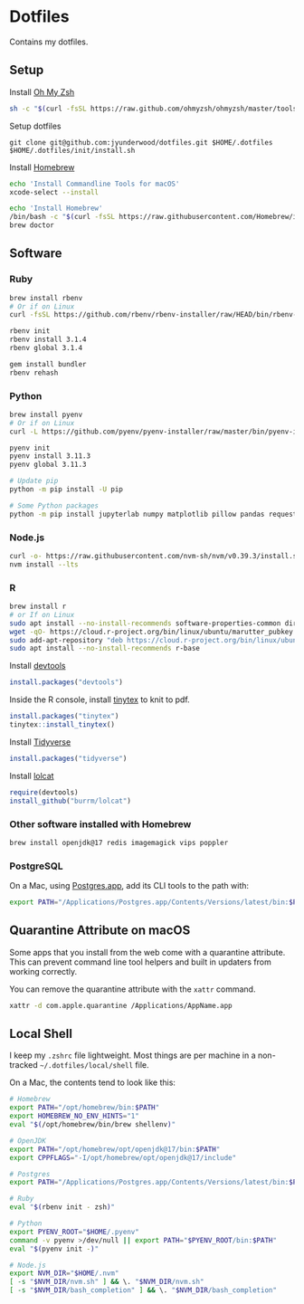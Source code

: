 # Dotfiles

Contains my dotfiles.

## Setup

Install [Oh My Zsh](https://ohmyz.sh/#)

```sh
sh -c "$(curl -fsSL https://raw.github.com/ohmyzsh/ohmyzsh/master/tools/install.sh)"
```

Setup dotfiles

```
git clone git@github.com:jyunderwood/dotfiles.git $HOME/.dotfiles
$HOME/.dotfiles/init/install.sh
```

Install [Homebrew](https://brew.sh)

```sh
echo 'Install Commandline Tools for macOS'
xcode-select --install

echo 'Install Homebrew'
/bin/bash -c "$(curl -fsSL https://raw.githubusercontent.com/Homebrew/install/HEAD/install.sh)"
brew doctor
```

## Software

### Ruby

```sh
brew install rbenv
# Or if on Linux
curl -fsSL https://github.com/rbenv/rbenv-installer/raw/HEAD/bin/rbenv-installer | bash
```

```sh
rbenv init
rbenv install 3.1.4
rbenv global 3.1.4

gem install bundler
rbenv rehash
```

### Python

```sh
brew install pyenv
# Or if on Linux
curl -L https://github.com/pyenv/pyenv-installer/raw/master/bin/pyenv-installer | bash
```

```sh
pyenv init
pyenv install 3.11.3
pyenv global 3.11.3

# Update pip
python -m pip install -U pip

# Some Python packages
python -m pip install jupyterlab numpy matplotlib pillow pandas requests altair scipy scikit-learn sympy nose statsmodels seaborn
```

### Node.js

```sh
curl -o- https://raw.githubusercontent.com/nvm-sh/nvm/v0.39.3/install.sh | bash
nvm install --lts
```

### R

```sh
brew install r
# or If on Linux
sudo apt install --no-install-recommends software-properties-common dirmngr
wget -qO- https://cloud.r-project.org/bin/linux/ubuntu/marutter_pubkey.asc | sudo tee -a /etc/apt/trusted.gpg.d/cran_ubuntu_key.asc
sudo add-apt-repository "deb https://cloud.r-project.org/bin/linux/ubuntu $(lsb_release -cs)-cran40/"
sudo apt install --no-install-recommends r-base
```


Install [devtools](https://devtools.r-lib.org)

```r
install.packages("devtools")
```

Inside the R console, install [tinytex](https://yihui.org/tinytex/) to knit to pdf.

```r
install.packages("tinytex")
tinytex::install_tinytex()
```

Install [Tidyverse](https://www.tidyverse.org)

```r
install.packages("tidyverse")
```

Install [lolcat](https://github.com/burrm/lolcat)

```r
require(devtools)
install_github("burrm/lolcat")
```

### Other software installed with Homebrew

```sh
brew install openjdk@17 redis imagemagick vips poppler
```

### PostgreSQL

On a Mac, using [Postgres.app](https://postgresapp.com), add its CLI tools to the path with:

```sh
export PATH="/Applications/Postgres.app/Contents/Versions/latest/bin:$PATH"
```

## Quarantine Attribute on macOS

Some apps that you install from the web come with a quarantine attribute. This can prevent command line tool helpers and built in updaters from working correctly.

You can remove the quarantine attribute with the `xattr` command.

```sh
xattr -d com.apple.quarantine /Applications/AppName.app
```

## Local Shell

I keep my `.zshrc` file lightweight. Most things are per machine in a non-tracked `~/.dotfiles/local/shell` file.

On a Mac, the contents tend to look like this:

```sh
# Homebrew
export PATH="/opt/homebrew/bin:$PATH"
export HOMEBREW_NO_ENV_HINTS="1"
eval "$(/opt/homebrew/bin/brew shellenv)"

# OpenJDK
export PATH="/opt/homebrew/opt/openjdk@17/bin:$PATH"
export CPPFLAGS="-I/opt/homebrew/opt/openjdk@17/include"

# Postgres
export PATH="/Applications/Postgres.app/Contents/Versions/latest/bin:$PATH"

# Ruby
eval "$(rbenv init - zsh)"

# Python
export PYENV_ROOT="$HOME/.pyenv"
command -v pyenv >/dev/null || export PATH="$PYENV_ROOT/bin:$PATH"
eval "$(pyenv init -)"

# Node.js
export NVM_DIR="$HOME/.nvm"
[ -s "$NVM_DIR/nvm.sh" ] && \. "$NVM_DIR/nvm.sh"
[ -s "$NVM_DIR/bash_completion" ] && \. "$NVM_DIR/bash_completion"
```
